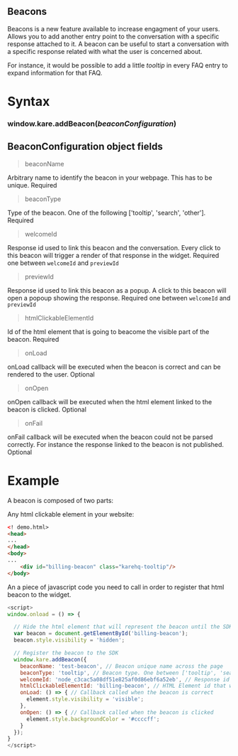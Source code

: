 ## Beacons

Beacons is a new feature available to increase engagment of your users. Allows you to add another entry point to the conversation with a specific response attached to it. A beacon can be useful to start a conversation with a specific response related with what the user is concerned about.

For instance, it would be possible to add a little _tooltip_ in every FAQ entry to expand information for that FAQ. 

# Syntax

### window.kare.addBeacon(_beaconConfiguration_)






## BeaconConfiguration object fields
 > beaconName
    
Arbitrary name to identify the beacon in your webpage. This has to be unique. Required
  
 > beaconType

Type of the beacon. One of the following ['tooltip', 'search', 'other']. Required

 > welcomeId

Response id used to link this beacon and the conversation. Every click to this beacon will trigger a render of that response in the widget. Required one between `welcomeId` and `previewId`
  
 > previewId

Response id used to link this beacon as a popup. A click to this beacon will open a popoup showing the response. Required one between `welcomeId` and `previewId`

 > htmlClickableElementId

Id of the html element that is going to beacome the visible part of the beacon. Required

 > onLoad

onLoad callback will be executed when the beacon is correct and can be rendered to the user. Optional

 > onOpen

onOpen callback will be executed when the html element linked to the beacon is clicked. Optional

 > onFail

onFail callback will be executed when the beacon could not be parsed correctly. For instance the response linked to the beacon is not published. Optional


# Example

A beacon is composed of two parts:

Any html clickable element in your website:

```html
<! demo.html>
<head>
...
</head>
<body>
...
    <div id="billing-beacon" class="karehq-tooltip"/>
</body>
```

An a piece of javascript code you need to call in order to register that html beacon to the widget.

```javascript
<script>
window.onload = () => {

  // Hide the html element that will represent the beacon until the SDK calls the onLoad callback to confirm the beacon is working.
  var beacon = document.getElementById('billing-beacon');
  beacon.style.visibility = 'hidden';

  // Register the beacon to the SDK
  window.kare.addBeacon({
    beaconName: 'test-beacon', // Beacon unique name across the page
    beaconType: 'tooltip', // Beacon type. One between ['tooltip', 'search', 'other']
    welcomeId: 'node_c3cac5a08df51e825af0d86ebf6a52eb', // Response id this beacon will use
    htmlClickableElementId: 'billing-beacon', // HTML Element id that will represent this beacon
    onLoad: () => { // Callback called when the beacon is correct
      element.style.visibility = 'visible';
    },
    onOpen: () => { // Callback called when the beacon is clicked
      element.style.backgroundColor = '#ccccff';
    }
  });
}
</script>
```
